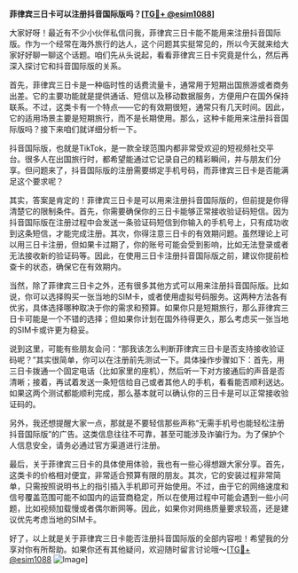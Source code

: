 **菲律宾三日卡可以注册抖音国际版吗？[[TG💪+ @esim1088](https://t.me/s/esim1088)]**

大家好呀！最近有不少小伙伴私信问我，菲律宾三日卡能不能用来注册抖音国际版。作为一个经常在海外旅行的达人，这个问题其实挺常见的，所以今天就来给大家好好聊一聊这个话题。咱们先从头说起，看看菲律宾三日卡究竟是什么，然后再深入探讨它和抖音国际版的关系。

首先，菲律宾三日卡是一种临时性的话费流量卡，通常用于短期出国旅游或者商务出差。它的主要功能就是提供通话、短信以及移动数据服务，方便用户在国外保持联系。不过，这类卡有一个特点——它的有效期很短，通常只有几天时间。因此，它的适用场景主要是短期旅行，而不是长期使用。那么，这种卡能用来注册抖音国际版吗？接下来咱们就详细分析一下。

抖音国际版，也就是TikTok，是一款全球范围内都非常受欢迎的短视频社交平台。很多人在出国旅行时，都希望能通过它记录自己的精彩瞬间，并与朋友们分享。但问题来了，抖音国际版的注册需要绑定手机号码，而菲律宾三日卡是否能满足这个要求呢？

其实，答案是肯定的！菲律宾三日卡是可以用来注册抖音国际版的，但前提是你得清楚它的限制条件。首先，你需要确保你的三日卡能够正常接收验证码短信。因为抖音国际版在注册过程中会发送一条验证码短信到你输入的手机号上，只有成功收到这条短信，才能完成注册。其次，你得注意三日卡的有效期问题。虽然理论上可以用三日卡注册，但如果卡过期了，你的账号可能会受到影响，比如无法登录或者无法接收新的验证码等。因此，在使用三日卡注册抖音国际版之前，建议你提前检查卡的状态，确保它在有效期内。

当然，除了菲律宾三日卡之外，还有很多其他方式可以用来注册抖音国际版。比如说，你可以选择购买一张当地的SIM卡，或者使用虚拟号码服务。这两种方法各有优劣，具体选择哪种取决于你的需求和预算。如果你只是短期旅行，那么菲律宾三日卡可能是一个不错的选择；但如果你计划在国外待得更久，那么考虑买一张当地的SIM卡或许更为稳妥。

说到这里，可能有些朋友会问：“那我该怎么判断菲律宾三日卡是否支持接收验证码呢？”其实很简单，你可以在注册前先测试一下。具体操作步骤如下：首先，用三日卡拨通一个固定电话（比如家里的座机），然后听一下对方接通后的声音是否清晰；接着，再试着发送一条短信给自己或者其他人的手机，看看能否顺利送达。如果这两个测试都能顺利完成，那么基本就可以确认你的三日卡是可以正常接收验证码的。

另外，我还想提醒大家一点，那就是不要轻信那些声称“无需手机号也能轻松注册抖音国际版”的广告。这类信息往往不可靠，甚至可能涉及诈骗行为。为了保护个人信息安全，请务必通过官方渠道进行注册。

最后，关于菲律宾三日卡的具体使用体验，我也有一些心得想跟大家分享。首先，这类卡的价格相对便宜，非常适合预算有限的朋友。其次，它的安装过程非常简单，只需按照说明书上的指引插入手机即可开始使用。不过，由于它的网络速度和信号覆盖范围可能不如国内的运营商稳定，所以在使用过程中可能会遇到一些小问题，比如视频加载慢或者偶尔断网等。因此，如果你对网络质量要求较高，还是建议优先考虑当地的SIM卡。

好了，以上就是关于菲律宾三日卡能否注册抖音国际版的全部内容啦！希望我的分享对你有所帮助。如果你还有其他疑问，欢迎随时留言讨论哦～[[TG💪+ @esim1088](https://t.me/s/esim1088) ![Image](https://i.postimg.cc/4NQfJmqS/Snipaste-2025-05-13-00-14-12.png)]